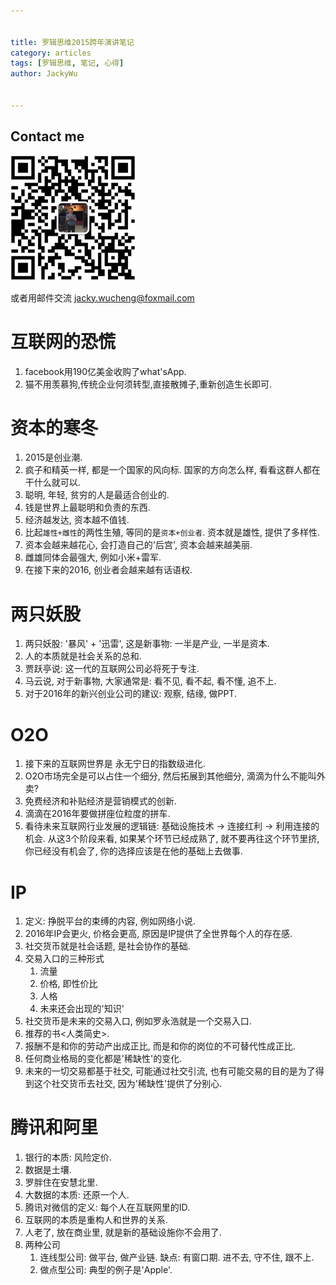 ```yaml
---

   
title: 罗辑思维2015跨年演讲笔记  
category: articles  
tags: [罗辑思维, 笔记, 心得]  
author: JackyWu  
  

---
```


## Contact me

![](/assets/images/weixin-pic-jackywu.jpg)

或者用邮件交流 <a href="mailto:jacky.wucheng@foxmail.com">jacky.wucheng@foxmail.com</a>

# 互联网的恐慌

1. facebook用190亿美金收购了what'sApp.
1. 猫不用羡慕狗,传统企业何须转型,直接散摊子,重新创造生长即可.

# 资本的寒冬

1. 2015是创业潮.
1. 疯子和精英一样, 都是一个国家的风向标. 国家的方向怎么样, 看看这群人都在干什么就可以.
1. 聪明, 年轻, 贫穷的人是最适合创业的.
1. 钱是世界上最聪明和负责的东西.
1. 经济越发达, 资本越不值钱.
1. 比起`雄性+雌性`的两性生殖, 等同的是`资本+创业者`. 资本就是雄性, 提供了多样性.
1. 资本会越来越花心, 会打造自己的'后宫', 资本会越来越美丽.
1. 雌雄同体会最强大, 例如小米+雷军.
1. 在接下来的2016, 创业者会越来越有话语权.

# 两只妖股

1. 两只妖股: '暴风' + '迅雷', 这是新事物: 一半是产业, 一半是资本.
1. 人的本质就是社会关系的总和.
1. 贾跃亭说: 这一代的互联网公司必将死于专注.
1. 马云说, 对于新事物, 大家通常是: 看不见, 看不起, 看不懂, 追不上.
1. 对于2016年的新兴创业公司的建议: 观察, 结缘, 做PPT.

# O2O

1. 接下来的互联网世界是 永无宁日的指数级进化.
1. O2O市场完全是可以占住一个细分, 然后拓展到其他细分, 滴滴为什么不能叫外卖?
1. 免费经济和补贴经济是营销模式的创新.
1. 滴滴在2016年要做拼座位粒度的拼车.
1. 看待未来互联网行业发展的逻辑链: 基础设施技术 -> 连接红利 -> 利用连接的机会. 从这3个阶段来看, 如果某个环节已经成熟了, 就不要再往这个环节里挤, 你已经没有机会了, 你的选择应该是在他的基础上去做事.

# IP

1. 定义: 挣脱平台的束缚的内容, 例如网络小说.
1. 2016年IP会更火, 价格会更高, 原因是IP提供了全世界每个人的存在感.
1. 社交货币就是社会话题, 是社会协作的基础.
1. 交易入口的三种形式
    1. 流量
    1. 价格, 即性价比
    1. 人格
    1. 未来还会出现的'知识'
1. 社交货币是未来的交易入口, 例如罗永浩就是一个交易入口.
1. 推荐的书<人类简史>.
1. 报酬不是和你的劳动产出成正比, 而是和你的岗位的不可替代性成正比.
1. 任何商业格局的变化都是'稀缺性'的变化.
1. 未来的一切交易都基于社交, 可能通过社交引流, 也有可能交易的目的是为了得到这个社交货币去社交, 因为'稀缺性'提供了分别心.

# 腾讯和阿里

1. 银行的本质: 风险定价.
1. 数据是土壤.
1. 罗胖住在安慧北里.
1. 大数据的本质: 还原一个人.
1. 腾讯对微信的定义: 每个人在互联网里的ID.
1. 互联网的本质是重构人和世界的关系.
1. 人老了, 放在商业里, 就是新的基础设施你不会用了.
1. 两种公司
    1. 连线型公司: 做平台, 做产业链. 缺点: 有窗口期. 进不去, 守不住, 跟不上.
    1. 做点型公司: 典型的例子是'Apple'.

